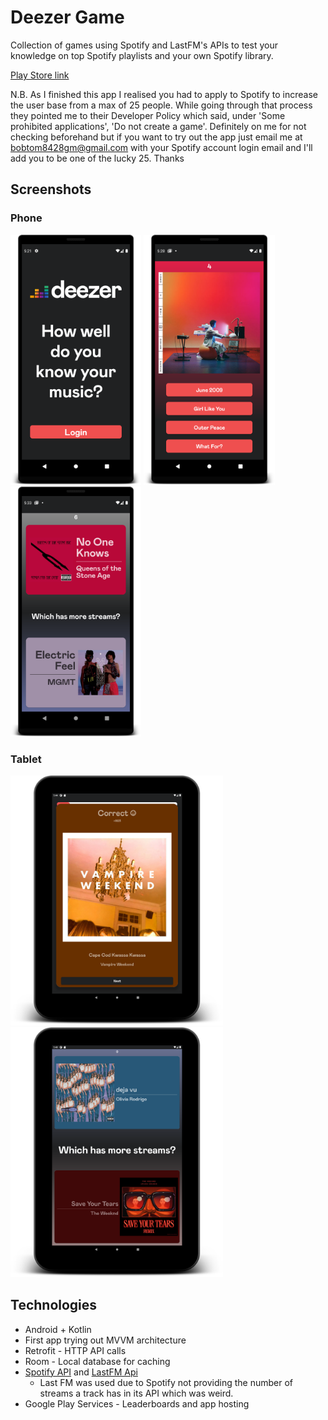 # Deezer Game
Collection of games using Spotify and LastFM's APIs to test your knowledge on top Spotify playlists and your own Spotify library.

[Play Store link](https://play.google.com/store/apps/details?id=com.tom.spotifygamev3)

N.B. As I finished this app I realised you had to apply to Spotify to increase the user base from a max of 25 people. While going through that process they pointed me to their Developer Policy which said, under 'Some prohibited applications', 'Do not create a game'. Definitely on me for not checking beforehand but if you want to try out the app just email me at bobtom8428gm@gmail.com with your Spotify account login email and I'll add you to be one of the lucky 25. Thanks

## Screenshots
### Phone

<p float = "left">
  <img src="screenshots/phone/title.png" height = 400>
  <img src="screenshots/phone/albumGame.png" height = 400>
  <img src="screenshots/phone/higher_lower.png" height = 400>
</p>

### Tablet

<p float = " left">
  <img src="screenshots/tablet10/beat_intro.png" height = 400>
  <img src="screenshots/tablet10/higher_lower.png" height = 400>
</p>

## Technologies
* Android + Kotlin
* First app trying out MVVM architecture
* Retrofit - HTTP API calls
* Room - Local database for caching
* [Spotify API](https://developer.spotify.com/discover/) and [LastFM Api](https://www.last.fm/api)
  * Last FM was used due to Spotify not providing the number of streams a track has in its API which was weird.
* Google Play Services - Leaderboards and app hosting
